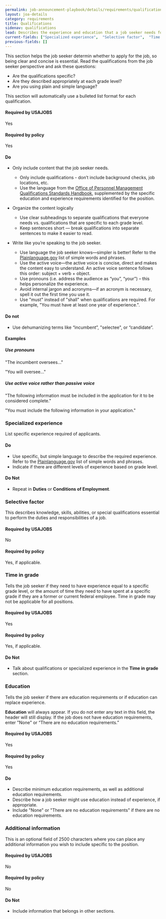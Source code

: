 ```yaml
---
permalink: job-announcement-playbook/details/requirements/qualifications/
layout: joa-details
category: requirements
title: Qualifications
sidenav: qualifications
lead: Describes the experience and education that a job seeker needs for the job. When hiring for multiple grade levels, you must explain the qualifications for each grade level.  
current-fields: ["Specialized experience",  "Selective factor",  "Time in grade",  "Education",  "Additional information"]
previous-fields: []
---
```

This section helps the job seeker determin whether to apply for the job, so being clear and concise is essential. Read the qualifications from the job seeker perspective and ask these questions:

* Are the qualifications specific? 
* Are they described appropriately at each grade level? 
* Are you using plain and simple language? 

This section will automatically use a bulleted list format for each qualification.

<div class="usajobs-recruitment-joa-playbook-details__container">
<div class="usajobs-recruitment-joa-playbook-details__required-by-usajobs">
  <h4>Required by USAJOBS</h4>
  <p>Yes</p>
</div>
<div class="usajobs-recruitment-joa-playbook-details__required-by-policy">
  <h4>Required by policy</h4>
  <p>Yes</p>
</div>
</div>

<h4><span class="fa fa-check"></span> Do</h4>

* Only include content that the job seeker needs.
  * Only include qualifications - don’t include background checks, job locations, etc.
  * Use the language from the [Office of Personnel Management Qualifications Standards Handbook](https://www.opm.gov/policy-data-oversight/classification-qualifications/classifying-general-schedule-positions/), supplemented by the specific education and experience requirements identified for the position.

* Organize the content logically
  * Use clear subheadings to separate qualifications that everyone needs vs. qualifications that are specific to each grade level.
  * Keep sentences short — break qualifications into separate sentences to make it easier to read.

* Write like you’re speaking to the job seeker.
  * Use language the job seeker knows—simpler is better! Refer to the [Plainlanguage.gov](http://www.plainlanguage.gov/) list of simple words and phrases.
  * Use the active voice—the active voice is concise, direct and makes the content easy to understand. An active voice sentence follows this order: subject + verb + object.
  * Use pronouns (i.e. address the audience as “you”, “your”) – this helps personalize the experience.
  * Avoid internal jargon and acronyms—if an acronym is necessary, spell it out the first time you use it. 
  * Use "must" instead of "shall" when qualifications are required. For example, "You must have at least one year of experience.".

<h4><span class="fa fa-times"></span> Do not</h4>

* Use dehumanizing terms like “incumbent”, "selectee", or “candidate”.

#### Examples

<div class="usajobs-recruitment-joa-playbook-details__suggested-text">
<h5>Use pronouns</h5>
<span class="fa fa-times"></span> "The incumbent oversees..."

<span class="fa fa-check"></span> "You will oversee..."
</div>

<div class="usajobs-recruitment-joa-playbook-details__suggested-text">
<h5>Use active voice rather than passive voice</h5>
<span class="fa fa-times"></span> "The following information must be included in the application for it to be considered complete."

<span class="fa fa-check"></span> "You must include the following information in your application."
</div>

### Specialized experience

List specific experience required of applicants.

<div class="usajobs-recruitment-joa-playbook-details__container">
<div class="usajobs-recruitment-joa-playbook-details__do">
  <h4><span class="fa fa-check"></span> Do</h4>
  
  * Use specific, but simple language to describe the required experience. Refer to the [Plainlanguage.gov](http://www.plainlanguage.gov/) list of simple words and phrases.
  * Indicate if there are different levels of experience based on grade level.
</div>
<div class="usajobs-recruitment-joa-playbook-details__do-not">
  <h4><span class="fa fa-times"></span> Do Not</h4>
  
  * Repeat in **Duties** or **Conditions of Employment**.
</div>
</div>


### Selective factor

This describes knowledge, skills, abilities, or special qualifications essential to perform the duties and responsibilities of a job.

<div class="usajobs-recruitment-joa-playbook-details__container">
<div class="usajobs-recruitment-joa-playbook-details__required-by-usajobs">
  <h4>Required by USAJOBS</h4>
  <p>No</p>
</div>
<div class="usajobs-recruitment-joa-playbook-details__required-by-policy">
  <h4>Required by policy</h4>
  <p>Yes, if applicable.</p>
</div>
</div>

### Time in grade

Tells the job seeker if they need to have experience equal to a specific grade level, or the amount of time they need to have spent at a specific grade if they are a former or current federal employee. Time in grade may not be applicable for all positions.  

<div class="usajobs-recruitment-joa-playbook-details__container">
<div class="usajobs-recruitment-joa-playbook-details__required-by-usajobs">
  <h4>Required by USAJOBS</h4>
  <p>Yes</p>
</div>
<div class="usajobs-recruitment-joa-playbook-details__required-by-policy">
  <h4>Required by policy</h4>
  <p>Yes, if applicable.</p>
</div>
</div>

<div class="usajobs-recruitment-joa-playbook-details__container">
<div class="usajobs-recruitment-joa-playbook-details__do-not">
  <h4><span class="fa fa-times"></span> Do Not</h4>
  
  * Talk about qualifications or specialized experience in the **Time in grade** section.
</div>
</div>

### Education

Tells the job seeker if there are education requirements or if education can replace experience.  

**Education** will always appear. If you do not enter any text in this field, the header will still display. If the job does not have education requirements, enter "None" or “There are no education requirements.” 

<div class="usajobs-recruitment-joa-playbook-details__container">
<div class="usajobs-recruitment-joa-playbook-details__required-by-usajobs">
  <h4>Required by USAJOBS</h4>
  <p>Yes</p>
</div>
<div class="usajobs-recruitment-joa-playbook-details__required-by-policy">
  <h4>Required by policy</h4>
  <p>Yes</p>
</div>
</div>

<div class="usajobs-recruitment-joa-playbook-details__container">
<div class="usajobs-recruitment-joa-playbook-details__do">
  <h4><span class="fa fa-check"></span> Do</h4>
  
  * Describe minimum education requirements, as well as additional education requirements.
  * Describe how a job seeker might use education instead of experience, if appropriate.
  * Include "None" or "There are no education requirements" if there are no education requirements.
</div>
</div>

### Additional information 

This is an optional field of 2500 characters where you can place any additional information you wish to include specific to the position. 

<div class="usajobs-recruitment-joa-playbook-details__container">
<div class="usajobs-recruitment-joa-playbook-details__required-by-usajobs">
  <h4>Required by USAJOBS</h4>
  <p>No</p>
</div>
<div class="usajobs-recruitment-joa-playbook-details__required-by-policy">
  <h4>Required by policy</h4>
  <p>No</p>
</div>
</div>

<div class="usajobs-recruitment-joa-playbook-details__container">
<div class="usajobs-recruitment-joa-playbook-details__do-not">
  <h4><span class="fa fa-times"></span> Do Not</h4>
  
  * Include information that belongs in other sections.
</div>
</div> 

 

<!-- div class="usajobs-recruitment-joa-playbook-details__suggested-text">
<h5>Suggested text</h5>
<h4>Qualifications for former/current federal employees</h4>
<p><em>If you're a former or current federal employee, you must meet these qualifications in addition to the qualifications above.</em></p>
<p><strong>Time in Grade Requirement:</strong> Applicants who have held a General Schedule (GS) position within the last 52 weeks must have a 52 weeks of Federal service at the GS-[insert grade] grade (or equivalent).</p>
<p>Some federal jobs allow you to substitute your education for the required specialized experience in order to qualify. For this job, you may qualify if you education meets the definitions below:</p>
<p>Have 2 years of progressively higher level graduate education leading to a master's degree or master's or equivalent graduate degree.</p>
</div -->
